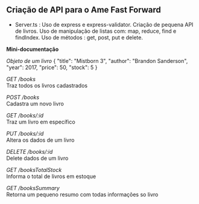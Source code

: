 ## Criação de API para o Ame Fast Forward

- Server.ts : 
		Uso de express e express-validator. 
		Criação de pequena API de livros.
		Uso de manipulação de listas com: map, reduce, find e findIndex.
		Uso de métodos : get, post, put e delete. 

**Mini-documentação**

*Objeto de um livro*
{
    "title": "Mistborn 3",
    "author": "Brandon Sanderson",
    "year": 2017,
    "price": 50,
    "stock": 5
}

*GET /books*  
Traz todos os livros cadastrados

*POST /books*  
Cadastra um novo livro

*GET /books/:id*  
Traz um livro em específico

*PUT /books/:id*  
Altera os dados de um livro

*DELETE /books/:id*  
Delete dados de um livro

*GET /booksTotalStock*  
Informa o total de livros em estoque

*GET /booksSummary*  
Retorna um pequeno resumo com todas informações so livro
